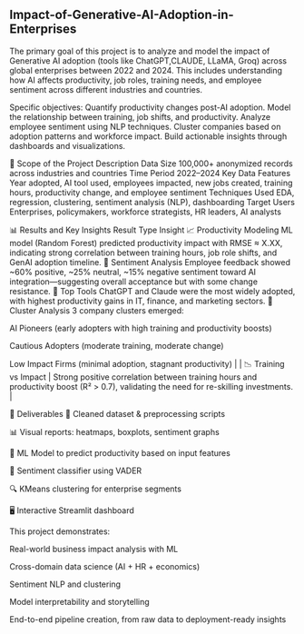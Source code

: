 ## Impact-of-Generative-AI-Adoption-in-Enterprises
The primary goal of this project is to analyze and model the impact of Generative AI adoption (tools like ChatGPT,CLAUDE, LLaMA, Groq) across global enterprises between 2022 and 2024. This includes understanding how AI affects productivity, job roles, training needs, and employee sentiment across different industries and countries.

Specific objectives:
Quantify productivity changes post-AI adoption.
Model the relationship between training, job shifts, and productivity.
Analyze employee sentiment using NLP techniques.
Cluster companies based on adoption patterns and workforce impact.
Build actionable insights through dashboards and visualizations.

🔭 Scope of the Project
Description
Data Size	100,000+ anonymized records across industries and countries
Time Period	2022–2024
Key Data Features	Year adopted, AI tool used, employees impacted, new jobs created, training hours, productivity change, and employee sentiment
Techniques Used	EDA, regression, clustering, sentiment analysis (NLP), dashboarding
Target Users	Enterprises, policymakers, workforce strategists, HR leaders, AI analysts

📊 Results and Key Insights
Result Type	Insight
📈 Productivity Modeling	ML model (Random Forest) predicted productivity impact with RMSE ≈ X.XX, indicating strong correlation between training hours, job role shifts, and GenAI adoption timeline.
💬 Sentiment Analysis	Employee feedback showed ~60% positive, ~25% neutral, ~15% negative sentiment toward AI integration—suggesting overall acceptance but with some change resistance.
🧠 Top Tools	ChatGPT and Claude were the most widely adopted, with highest productivity gains in IT, finance, and marketing sectors.
🧪 Cluster Analysis	3 company clusters emerged:

AI Pioneers (early adopters with high training and productivity boosts)

Cautious Adopters (moderate training, moderate change)

Low Impact Firms (minimal adoption, stagnant productivity) |
| 📉 Training vs Impact | Strong positive correlation between training hours and productivity boost (R² > 0.7), validating the need for re-skilling investments. |

📌 Deliverables
📁 Cleaned dataset & preprocessing scripts

📊 Visual reports: heatmaps, boxplots, sentiment graphs

🤖 ML Model to predict productivity based on input features

💬 Sentiment classifier using VADER

🔍 KMeans clustering for enterprise segments

🖥️ Interactive Streamlit dashboard


This project demonstrates:

Real-world business impact analysis with ML

Cross-domain data science (AI + HR + economics)

Sentiment NLP and clustering

Model interpretability and storytelling

End-to-end pipeline creation, from raw data to deployment-ready insights

